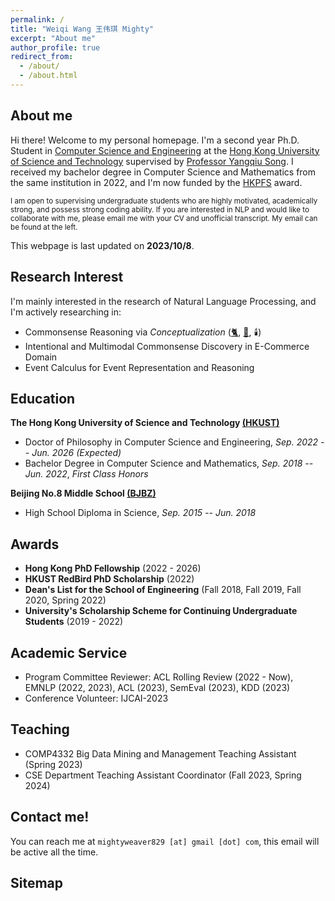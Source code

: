 ```yaml
---
permalink: /
title: "Weiqi Wang 王伟琪 Mighty"
excerpt: "About me"
author_profile: true
redirect_from:
  - /about/
  - /about.html
---
```


## About me

Hi there! Welcome to my personal homepage.
I'm a second year Ph.D. Student in [Computer Science and Engineering](https://cse.hkust.edu.hk/) at
the [Hong Kong University of Science and Technology](https://hkust.edu.hk/) supervised
by [Professor Yangqiu Song](https://www.cse.ust.hk/~yqsong/). I received my bachelor degree in Computer Science
and Mathematics from the same institution in 2022, and I'm now funded by
the [HKPFS](https://fytgs.hkust.edu.hk/scholarships/hong-kong-phd-fellowship-scheme) award.

<small>I am open to supervising undergraduate students who are highly motivated, academically strong, and possess strong coding ability. If you are interested in NLP and would like to collaborate with me, please email me with your CV and unofficial transcript. My email can be found at the left.</small>

This webpage is last updated on **2023/10/8**.

## Research Interest

I'm mainly interested in the research of Natural Language Processing, and I'm actively researching in:

- Commonsense Reasoning via *Conceptualization* ([🐈](https://aclanthology.org/2023.acl-long.733.pdf), [🚗](https://arxiv.org/pdf/2305.14869.pdf), 🕯️)
- Intentional and Multimodal Commonsense Discovery in E-Commerce Domain
- Event Calculus for Event Representation and Reasoning

## Education

**The Hong Kong University of Science and Technology [(HKUST)](https://hkust.edu.hk/)**

- Doctor of Philosophy in Computer Science and Engineering,  *Sep. 2022 -- Jun. 2026 (Expected)*
- Bachelor Degree in Computer Science and Mathematics,  *Sep. 2018 -- Jun. 2022*, *First Class Honors*

**Beijing No.8 Middle School [(BJBZ)](http://www.no8ms.bj.cn/)**

- High School Diploma in Science, *Sep. 2015 -- Jun. 2018*

## Awards

* **Hong Kong PhD Fellowship** (2022 - 2026)
* **HKUST RedBird PhD Scholarship** (2022)
* **Dean's List for the School of Engineering** (Fall 2018, Fall 2019, Fall 2020, Spring 2022)
* **University's Scholarship Scheme for Continuing Undergraduate Students** (2019 - 2022)

## Academic Service

* Program Committee Reviewer: ACL Rolling Review (2022 - Now), EMNLP (2022, 2023), ACL (2023), SemEval (2023), KDD (2023)
* Conference Volunteer: IJCAI-2023

## Teaching

* COMP4332 Big Data Mining and Management Teaching Assistant (Spring 2023)
* CSE Department Teaching Assistant Coordinator (Fall 2023, Spring 2024)

## Contact me!

You can reach me at `mightyweaver829 [at] gmail [dot] com`, this email will be active all the time.

## Sitemap

<script type='text/javascript' id='clustrmaps' src='//cdn.clustrmaps.com/map_v2.js?cl=ffffff&w=700&t=tt&d=DE2rC1_XQk9C3olzhHZGibG_eT8m4xfWcetZ15Zm4mQ&co=2d78ad&cmo=3acc3a&cmn=ff5353&ct=ffffff'></script>